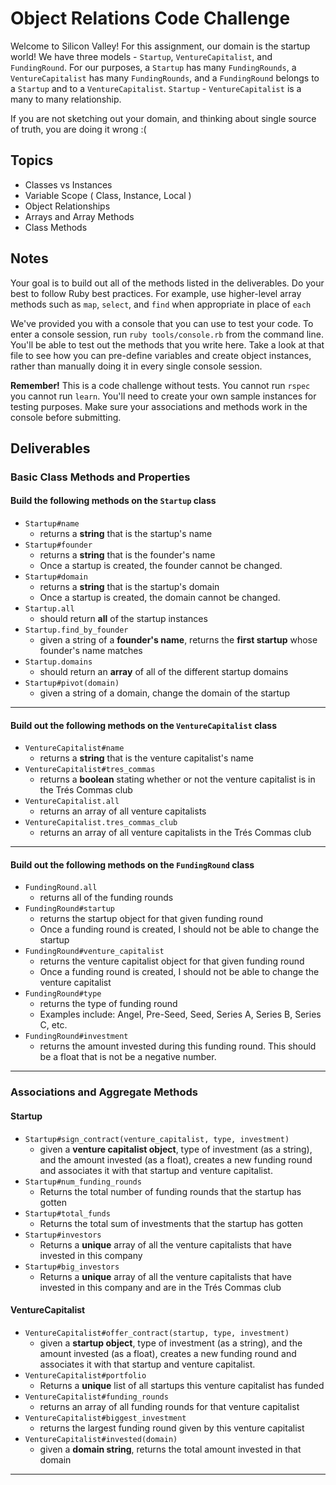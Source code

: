 # Object Relations Code Challenge

Welcome to Silicon Valley! For this assignment, our domain is the startup world! We have three models - `Startup`, `VentureCapitalist`, and `FundingRound`.
For our purposes, a `Startup` has many `FundingRounds`, a `VentureCapitalist` has many `FundingRounds`, and a `FundingRound` belongs to a `Startup` and to a `VentureCapitalist`.
`Startup` - `VentureCapitalist` is a many to many relationship.

If you are not sketching out your domain, and thinking about single source of truth,
you are doing it wrong :(

## Topics

- Classes vs Instances
- Variable Scope ( Class, Instance, Local )
- Object Relationships
- Arrays and Array Methods
- Class Methods

## Notes

Your goal is to build out all of the methods listed in the deliverables. Do your best to follow Ruby best practices. For example, use higher-level array methods such as `map`, `select`, and `find` when appropriate in place of `each`

We've provided you with a console that you can use to test your code. To enter a console session, run `ruby tools/console.rb` from the command line. You'll be able to test out the methods that you write here. Take a look at that file to see how you can pre-define variables and create object instances, rather than manually doing it in every single console session.

**Remember!** This is a code challenge without tests. You cannot run `rspec` you cannot run `learn`. You'll need to create your own sample instances for testing purposes. Make sure your associations and methods work in the console before submitting.

## Deliverables

### Basic Class Methods and Properties

#### Build the following methods on the `Startup` class

- `Startup#name`
  - returns a **string** that is the startup's name
- `Startup#founder`
  - returns a **string** that is the founder's name
  - Once a startup is created, the founder cannot be changed.
- `Startup#domain`
  - returns a **string** that is the startup's domain
  - Once a startup is created, the domain cannot be changed.
- `Startup.all`
  - should return **all** of the startup instances
- `Startup.find_by_founder`
  - given a string of a **founder's name**, returns the **first startup** whose founder's name matches
- `Startup.domains`
  - should return an **array** of all of the different startup domains
- `Startup#pivot(domain)`
  - given a string of a domain, change the domain of the startup

---

#### Build out the following methods on the `VentureCapitalist` class

- `VentureCapitalist#name`
  - returns a **string** that is the venture capitalist's name
- `VentureCapitalist#tres_commas`
  - returns a **boolean** stating whether or not the venture capitalist is in the Trés Commas club
- `VentureCapitalist.all`
  - returns an array of all venture capitalists
- `VentureCapitalist.tres_commas_club`
  - returns an array of all venture capitalists in the Trés Commas club

---

#### Build out the following methods on the `FundingRound` class

- `FundingRound.all`
  - returns all of the funding rounds
- `FundingRound#startup`
  - returns the startup object for that given funding round
  - Once a funding round is created, I should not be able to change the startup
- `FundingRound#venture_capitalist`
  - returns the venture capitalist object for that given funding round
  - Once a funding round is created, I should not be able to change the venture capitalist
- `FundingRound#type`
  - returns the type of funding round
  - Examples include: Angel, Pre-Seed, Seed, Series A, Series B, Series C, etc.
- `FundingRound#investment`
  - returns the amount invested during this funding round. This should be a float that is not be a negative number.

---

### Associations and Aggregate Methods

#### Startup

- `Startup#sign_contract(venture_capitalist, type, investment)`
  - given a **venture capitalist object**, type of investment (as a string), and the amount invested (as a float), creates a new funding round and associates it with that startup and venture capitalist.
- `Startup#num_funding_rounds`
  - Returns the total number of funding rounds that the startup has gotten
- `Startup#total_funds`
  - Returns the total sum of investments that the startup has gotten
- `Startup#investors`
  - Returns a **unique** array of all the venture capitalists that have invested in this company
- `Startup#big_investors`
  - Returns a **unique** array of all the venture capitalists that have invested in this company and are in the Trés Commas club

#### VentureCapitalist

- `VentureCapitalist#offer_contract(startup, type, investment)`
  - given a **startup object**, type of investment (as a string), and the amount invested (as a float), creates a new funding round and associates it with that startup and venture capitalist.
- `VentureCapitalist#portfolio`
  - Returns a **unique** list of all startups this venture capitalist has funded
- `VentureCapitalist#funding_rounds`
  - returns an array of all funding rounds for that venture capitalist
- `VentureCapitalist#biggest_investment`
  - returns the largest funding round given by this venture capitalist
- `VentureCapitalist#invested(domain)`
  - given a **domain string**, returns the total amount invested in that domain

---
